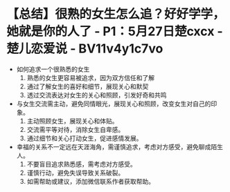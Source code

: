 # 【总结】很熟的女生怎么追？好好学学，她就是你的人了 - P1：5月27日楚cxcx - 楚儿恋爱说 - BV11v4y1c7vo

-   如何追求一个很熟悉的女生
    1.  熟悉的女生更容易被追求，因为双方信任和了解
    2.  通过了解女生的喜好和细节，展现关心和默契
    3.  透过交流表达对女生的关心和照顾，引发好奇和共鸣
-   与女生交流需主动，避免同情眼光，展现关心和照顾，改变女生对自己的印象。
    1.  主动照顾女生，展现关心和体贴。
    2.  交流需平等对待，消除女生自卑感。
    3.  通过细节和关心打动女生，促进感情发展。
-   幸福的关系不一定远在天涯海角，需谨慎追求，考虑对方感受，避免聊成陌生人。
    1.  不要盲目追求熟悉感，需考虑对方感受。
    2.  谨慎行动，避免失误导致关系破裂。
    3.  如需帮助或建议，添加微信联系作者获取帮助。